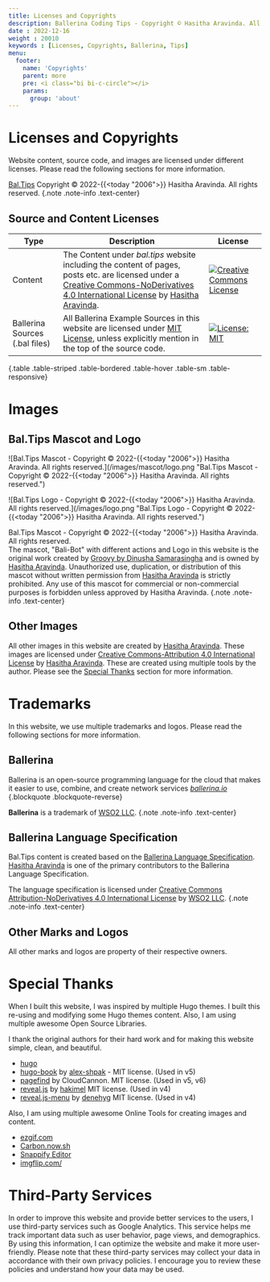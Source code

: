 ```yaml
---
title: Licenses and Copyrights
description: Ballerina Coding Tips - Copyright © Hasitha Aravinda. All rights reserved.
date : 2022-12-16
weight : 20010
keywords : [Licenses, Copyrights, Ballerina, Tips]
menu: 
  footer:
    name: 'Copyrights'
    parent: more
    pre: <i class="bi bi-c-circle"></i>
    params:
      group: 'about'
---
```


# Licenses and Copyrights

Website content, source code, and images are licensed under different licenses. Please read the following sections for more information.

[Bal.Tips](/ "title")  Copyright © 2022-{{<today "2006">}} Hasitha Aravinda. All rights reserved. 
{.note .note-info .text-center}

## Source and Content Licenses

| Type                           | Description                                                                                                                                                                                                                                                                          | License                                                                                                                            |
| ------------------------------ | ------------------------------------------------------------------------------------------------------------------------------------------------------------------------------------------------------------------------------------------------------------------------------------ | ---------------------------------------------------------------------------------------------------------------------------------- |
| Content                        | The Content under *bal.tips* website including the content of pages, posts etc. are licensed under a [Creative Commons-NoDerivatives 4.0 International License](http://creativecommons.org/licenses/by-nd/4.0/) by [Hasitha Aravinda](https://www.linkedin.com/in/hasithaaravinda/). | [![Creative Commons License](https://i.creativecommons.org/l/by-nd/4.0/88x31.png)](http://creativecommons.org/licenses/by-nd/4.0/) |
| Ballerina Sources (.bal files) | All Ballerina Example Sources in this website are licensed under [MIT License](https://opensource.org/licenses/MIT), unless explicitly mention in the top of the source code.                                                                                                        | [![License: MIT](https://img.shields.io/badge/License-MIT-yellow.svg)](https://opensource.org/licenses/MIT)                        |
{.table .table-striped .table-bordered .table-hover .table-sm .table-responsive}

# Images

## Bal.Tips Mascot and Logo

![Bal.Tips Mascot - Copyright © 2022-{{<today "2006">}} Hasitha Aravinda. All rights reserved.](/images/mascot/logo.png "Bal.Tips Mascot - Copyright © 2022-{{<today "2006">}} Hasitha Aravinda. All rights reserved.")

![Bal.Tips Logo - Copyright © 2022-{{<today "2006">}} Hasitha Aravinda. All rights reserved.](/images/logo.png "Bal.Tips Logo - Copyright © 2022-{{<today "2006">}} Hasitha Aravinda. All rights reserved.")

Bal.Tips Mascot - Copyright © 2022-{{<today "2006">}} Hasitha Aravinda. All rights reserved.<br>
The mascot, "Bali-Bot" with different actions and Logo in this website is the original work created by
 [Groovy by Dinusha Samarasingha](https://www.linkedin.com/in/dinusha-samarasingha-81723347/) and
  is owned by [Hasitha Aravinda](https://www.linkedin.com/in/hasithaaravinda/).
   Unauthorized use, duplication, or distribution of this mascot without written permission from
    [Hasitha Aravinda](https://www.linkedin.com/in/hasithaaravinda/) is strictly prohibited.
     Any use of this mascot for commercial or non-commercial purposes is forbidden unless approved by Hasitha Aravinda.
{.note .note-info .text-center}

## Other Images

All other images in this website are created by [Hasitha Aravinda](https://www.linkedin.com/in/hasithaaravinda/).
 These images are licensed under [Creative Commons-Attribution 4.0 International License](https://creativecommons.org/licenses/by/4.0/) by
  [Hasitha Aravinda](https://www.linkedin.com/in/hasithaaravinda/). These are created using multiple tools by the author.
   Please see the [Special Thanks](#special-thanks) section for more information.



# Trademarks

In this website, we use multiple trademarks and logos. Please read the following sections for more information.

## Ballerina

Ballerina is an open-source programming language for the cloud that makes it easier to use, combine, and create network services
<cite><a href="https://ballerina.io" target="_blank">ballerina.io</a></cite>
{.blockquote .blockquote-reverse}

**Ballerina** is a trademark of [WSO2 LLC](https://wso2.com).
{.note .note-info .text-center}

## Ballerina Language Specification

Bal.Tips content is created based on the [Ballerina Language Specification](https://ballerina.io/spec/lang/master/). 
 [Hasitha Aravinda](https://www.linkedin.com/in/hasithaaravinda/) is one of the primary contributors to the Ballerina Language Specification.


The language specification is licensed under [Creative Commons Attribution-NoDerivatives 4.0 International License](http://creativecommons.org/licenses/by-nd/4.0/) by [WSO2 LLC](https://wso2.com).
{.note .note-info .text-center}

## Other Marks and Logos

All other marks and logos are property of their respective owners.

# Special Thanks

When I built this website, I was inspired by multiple Hugo themes. I built this re-using and modifying some Hugo themes content. Also, I am using multiple awesome Open Source Libraries.

I thank the original authors for their hard work and for making this website simple, clean, and beautiful.

- [hugo](https://gohugo.io/)
- [hugo-book](https://github.com/alex-shpak/hugo-book) by [alex-shpak](https://github.com/alex-shpak) - MIT license. (Used in v5)
- [pagefind](https://pagefind.app/) by CloudCannon. MIT license. (Used in v5, v6)
- [reveal.js](https://github.com/hakimel/reveal.js/) by [hakimel](https://github.com/hakimel) MIT license. (Used in v4)
- [reveal.js-menu](https://github.com/denehyg/reveal.js-menu/) by [denehyg](https://github.com/denehyg) MIT license. (Used in v4)

Also, I am using multiple awesome Online Tools for creating images and content.

- [ezgif.com](https://ezgif.com/)
- [Carbon.now.sh](https://carbon.now.sh/)
- [Snappify Editor](https://snappify.com/editor)
- [imgflip.com/](https://imgflip.com/)

# Third-Party Services

In order to improve this website and provide better services to the users,
 I use third-party services such as Google Analytics. This service helps me track important data such as user behavior,
  page views, and demographics. By using this information, I can optimize the website and make it more user-friendly.
   Please note that these third-party services may collect your data in accordance with their own privacy policies.
    I encourage you to review these policies and understand how your data may be used.